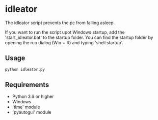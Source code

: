 # idleator

The idleator script prevents the pc from falling asleep.

If you want to run the script upot Windows startup, add the 'start_idleator.bat' to the startup folder. You can find the startup folder by opening the run dialog (Win + R) and typing 'shell:startup'.

## Usage

```bash
python idleator.py
```

## Requirements

- Python 3.6 or higher
- Windows
- 'time' module
- 'pyautogui' module
